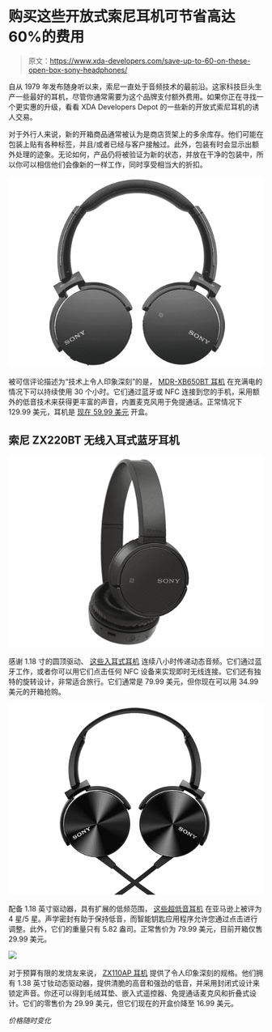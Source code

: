 # 购买这些开放式索尼耳机可节省高达 60%的费用

> 原文：<https://www.xda-developers.com/save-up-to-60-on-these-open-box-sony-headphones/>

自从 1979 年发布随身听以来，索尼一直处于音频技术的最前沿。这家科技巨头生产一些最好的耳机，尽管你通常需要为这个品牌支付额外费用。如果你正在寻找一个更实惠的升级，看看 XDA Developers Depot 的一些新的开放式索尼耳机的诱人交易。

对于外行人来说，新的开箱商品通常被认为是商店货架上的多余库存。他们可能在包装上贴有各种标签，并且/或者已经与客户接触过。此外，包装有时会显示出额外处理的迹象。无论如何，产品仍将被验证为新的状态，并放在干净的包装中，所以你可以相信他们会像新的一样工作，同时享受相当大的折扣。

**![](img/2261434dd62885e69dcf39efcc3e7618.png)**

被可信评论描述为“技术上令人印象深刻”的是， [MDR-XB650BT 耳机](https://depot.xda-developers.com/sales/sony-xb650bt-wireless-on-ear-bluetooth-headphones-open-box?utm_source=xda-developers.com&utm_medium=referral&utm_campaign=sony-xb650bt-wireless-on-ear-bluetooth-headphones-open-box&utm_term=scsf-376321&utm_content=a0x1P000004NLdb&scsonar=1) 在充满电的情况下可以持续使用 30 个小时。它们通过蓝牙或 NFC 连接到您的手机，采用额外的低音技术来获得更丰富的声音，内置麦克风用于免提通话。正常情况下 129.99 美元，耳机是 [现在 59.99 美元](https://depot.xda-developers.com/sales/sony-xb650bt-wireless-on-ear-bluetooth-headphones-open-box?utm_source=xda-developers.com&utm_medium=referral&utm_campaign=sony-xb650bt-wireless-on-ear-bluetooth-headphones-open-box&utm_term=scsf-376321&utm_content=a0x1P000004NLdb&scsonar=1) 开盒。

## **索尼 ZX220BT 无线入耳式蓝牙耳机**

**![](img/4e98e34f58fc2e8fcb3ac79897082a85.png)**

感谢 1.18 寸的圆顶驱动、 [这些入耳式耳机](https://depot.xda-developers.com/sales/sony-zx220bt-wireless-on-ear-bluetooth-headphones-open-box?utm_source=xda-developers.com&utm_medium=referral&utm_campaign=sony-zx220bt-wireless-on-ear-bluetooth-headphones-open-box&utm_term=scsf-376327&utm_content=a0x1P000004NLdb&scsonar=1) 连续八小时传递动态音频。它们通过蓝牙工作，或者你可以用它们点击任何 NFC 设备来实现即时无线连接。它们还有独特的旋转设计，非常适合旅行。它们通常是 79.99 美元，但你现在可以用 34.99 美元的[](https://depot.xda-developers.com/sales/sony-zx220bt-wireless-on-ear-bluetooth-headphones-open-box?utm_source=xda-developers.com&utm_medium=referral&utm_campaign=sony-zx220bt-wireless-on-ear-bluetooth-headphones-open-box&utm_term=scsf-376327&utm_content=a0x1P000004NLdb&scsonar=1)开箱抢购。

**![](img/8bca990a3711cb3da888a8dcf173c2b8.png)**

配备 1.18 英寸驱动器，具有扩展的低频范围， [这些超低音耳机](https://depot.xda-developers.com/sales/sony-mdr-xb450ap-extra-bass-headphones-open-box?utm_source=xda-developers.com&utm_medium=referral&utm_campaign=sony-mdr-xb450ap-extra-bass-headphones-open-box&utm_term=scsf-376328&utm_content=a0x1P000004NLdb&scsonar=1) 在亚马逊上被评为 4 星/5 星。声学密封有助于保持低音，而智能钥匙应用程序允许您通过点击进行调整。此外，它们的重量只有 5.82 盎司。正常售价为 79.99 美元，目前[](https://depot.xda-developers.com/sales/sony-mdr-xb450ap-extra-bass-headphones-open-box?utm_source=xda-developers.com&utm_medium=referral&utm_campaign=sony-mdr-xb450ap-extra-bass-headphones-open-box&utm_term=scsf-376328&utm_content=a0x1P000004NLdb&scsonar=1)开箱仅售 29.99 美元。

**![](img/5c8253d9b6ff0ad83eba6f57f9fbc04b.png)**

对于预算有限的发烧友来说， [ZX110AP 耳机](https://depot.xda-developers.com/sales/sony-zx110ap-extra-bass-headphones-headset-with-mic-for-iphone-android-open-box?utm_source=xda-developers.com&utm_medium=referral&utm_campaign=sony-zx110ap-extra-bass-headphones-headset-with-mic-for-iphone-android-open-box&utm_term=scsf-376329&utm_content=a0x1P000004NLdb&scsonar=1) 提供了令人印象深刻的规格。他们拥有 1.38 英寸钕动态驱动器，提供清脆的高音和强劲的低音，并采用封闭式设计来锁定声音。你还可以得到毛绒耳垫、嵌入式遥控器、免提通话麦克风和折叠式设计。它们的零售价为 29.99 美元，但它们现在的[](https://depot.xda-developers.com/sales/sony-zx110ap-extra-bass-headphones-headset-with-mic-for-iphone-android-open-box?utm_source=xda-developers.com&utm_medium=referral&utm_campaign=sony-zx110ap-extra-bass-headphones-headset-with-mic-for-iphone-android-open-box&utm_term=scsf-376329&utm_content=a0x1P000004NLdb&scsonar=1)开盒价降至 16.99 美元。

*价格随时变化*